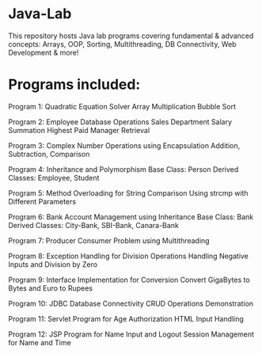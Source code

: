 # Java-Lab
This repository hosts Java lab programs covering fundamental &amp; advanced concepts: Arrays, OOP, Sorting, Multithreading, DB Connectivity, Web Development &amp; more!

# Programs included:

Program 1:
Quadratic Equation Solver
Array Multiplication
Bubble Sort

Program 2:
Employee Database Operations
Sales Department Salary Summation
Highest Paid Manager Retrieval

Program 3:
Complex Number Operations using Encapsulation
Addition, Subtraction, Comparison

Program 4:
Inheritance and Polymorphism
Base Class: Person
Derived Classes: Employee, Student

Program 5:
Method Overloading for String Comparison
Using strcmp with Different Parameters

Program 6:
Bank Account Management using Inheritance
Base Class: Bank
Derived Classes: City-Bank, SBI-Bank, Canara-Bank

Program 7:
Producer Consumer Problem using Multithreading

Program 8:
Exception Handling for Division Operations
Handling Negative Inputs and Division by Zero

Program 9:
Interface Implementation for Conversion
Convert GigaBytes to Bytes and Euro to Rupees

Program 10:
JDBC Database Connectivity
CRUD Operations Demonstration

Program 11:
Servlet Program for Age Authorization
HTML Input Handling

Program 12:
JSP Program for Name Input and Logout
Session Management for Name and Time
